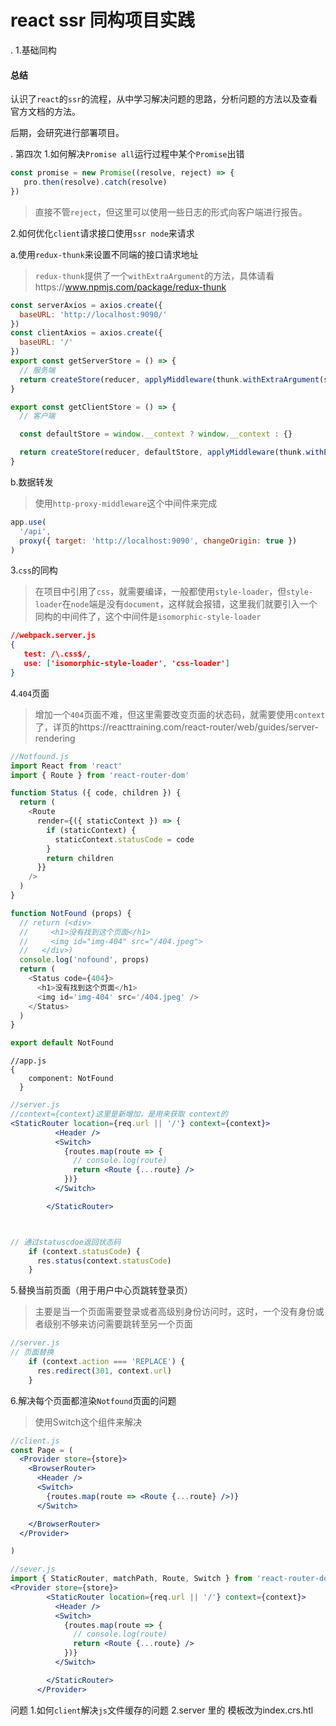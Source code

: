 # react ssr 同构项目实践


. 1.基础同构

#### 总结

认识了`react`的`ssr`的流程，从中学习解决问题的思路，分析问题的方法以及查看官方文档的方法。

后期，会研究进行部署项目。

. 第四次
1.如何解决`Promise all`运行过程中某个`Promise`出错

```js
const promise = new Promise((resolve, reject) => {
   pro.then(resolve).catch(resolve)
})
```

> 直接不管`reject`，但这里可以使用一些日志的形式向客户端进行报告。

2.如何优化`client`请求接口使用`ssr node`来请求

a.使用`redux-thunk`来设置不同端的接口请求地址

> `redux-thunk`提供了一个`withExtraArgument`的方法，具体请看https://www.npmjs.com/package/redux-thunk

```js
const serverAxios = axios.create({
  baseURL: 'http://localhost:9090/'
})
const clientAxios = axios.create({
  baseURL: '/'
})
export const getServerStore = () => {
  // 服务端
  return createStore(reducer, applyMiddleware(thunk.withExtraArgument(serverAxios)))
}

export const getClientStore = () => {
  // 客户端

  const defaultStore = window.__context ? window.__context : {}

  return createStore(reducer, defaultStore, applyMiddleware(thunk.withExtraArgument(clientAxios)))
}
```

b.数据转发

> 使用`http-proxy-middleware`这个中间件来完成

````js
app.use(
  '/api',
  proxy({ target: 'http://localhost:9090', changeOrigin: true })
)
````

3.`css`的同构

> 在项目中引用了`css`，就需要编译，一般都使用`style-loader`，但`style-loader`在`node`端是没有`document`，这样就会报错，这里我们就要引入一个同构的中间件了，这个中间件是`isomorphic-style-loader`

```json
//webpack.server.js
{
   test: /\.css$/,
   use: ['isomorphic-style-loader', 'css-loader']
}
```

4.`404`页面

> 增加一个`404`页面不难，但这里需要改变页面的状态码，就需要使用`context`了，详页的https://reacttraining.com/react-router/web/guides/server-rendering

```js
//Notfound.js
import React from 'react'
import { Route } from 'react-router-dom'

function Status ({ code, children }) {
  return (
    <Route
      render={({ staticContext }) => {
        if (staticContext) {
          staticContext.statusCode = code
        }
        return children
      }}
    />
  )
}

function NotFound (props) {
  // return (<div>
  //     <h1>没有找到这个页面</h1>
  //     <img id="img-404" src="/404.jpeg">
  //   </div>)
  console.log('nofound', props)
  return (
    <Status code={404}>
      <h1>没有找到这个页面</h1>
      <img id='img-404' src='/404.jpeg' />
    </Status>
  )
}

export default NotFound
```

```
//app.js
{
    component: NotFound
  }
```

```jsx
//server.js
//context={context}这里是新增加，是用来获取 context的
<StaticRouter location={req.url || '/'} context={context}>
          <Header />
          <Switch>
            {routes.map(route => {
              // console.log(route)
              return <Route {...route} />
            })}
          </Switch>

        </StaticRouter>



// 通过statuscdoe返回状态码
    if (context.statusCode) {
      res.status(context.statusCode)
    }
```

5.替换当前页面（用于用户中心页跳转登录页）

> 主要是当一个页面需要登录或者高级别身份访问时，这时，一个没有身份或者级别不够来访问需要跳转至另一个页面

```jsx
//server.js
// 页面替换
    if (context.action === 'REPLACE') {
      res.redirect(301, context.url)
    }
```

6.解决每个页面都渲染`Notfound`页面的问题

> 使用Switch这个组件来解决

```jsx
//client.js
const Page = (
  <Provider store={store}>
    <BrowserRouter>
      <Header />
      <Switch>
        {routes.map(route => <Route {...route} />)}
      </Switch>

    </BrowserRouter>
  </Provider>

)
```

```jsx
//sever.js
import { StaticRouter, matchPath, Route, Switch } from 'react-router-dom'
<Provider store={store}>
        <StaticRouter location={req.url || '/'} context={context}>
          <Header />
          <Switch>
            {routes.map(route => {
              // console.log(route)
              return <Route {...route} />
            })}
          </Switch>

        </StaticRouter>
      </Provider>
```



问题
1.如何`client`解决`js`文件缓存的问题
2.server 里的 模板改为index.crs.htl